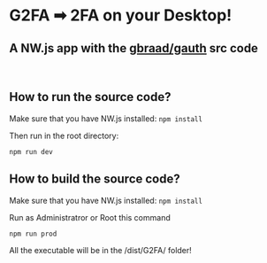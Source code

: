 <h1> G2FA ➡ 2FA on your Desktop!</h1>
<h2>A NW.js app with the <a href="https://github.com/gbraad/gauth">gbraad/gauth</a> src code</h2>
<br/>
<h2>How to run the source code?</h2>
<p>Make sure that you have NW.js installed:
<code>npm install</code>
<p>Then run in the root directory:</p>
<code>npm run dev</code>
<br/>
<h2>How to build the source code?</h2>
<p>Make sure that you have NW.js installed:
<code>npm install</code>
<p>Run as Administratror or Root this command</p>
<code>npm run prod</code>
<p>All the executable will be in the /dist/G2FA/ folder!</p>


